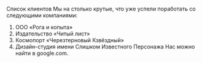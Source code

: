 Список клиентов 
Мы на столько крутые, что уже успели поработать со следующими компаниями:
1. ООО «Рога и копыта»
2. Издательство «Читый лист»
3.  Космопорт «Черезтерновый Кзвёздный»
4. Дизайн-студия имени 
Слишком Известного Персонажа
Нас можно найти в google.com.